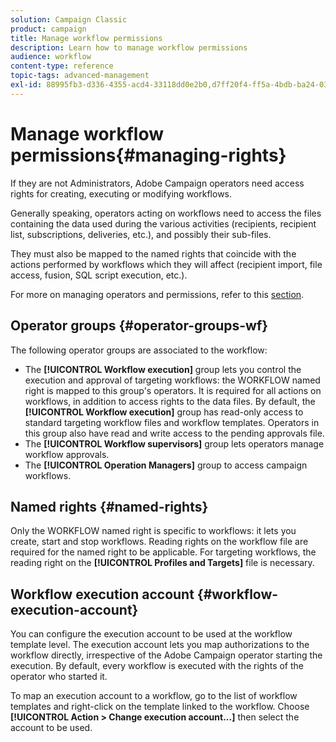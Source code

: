```yaml
---
solution: Campaign Classic
product: campaign
title: Manage workflow permissions
description: Learn how to manage workflow permissions
audience: workflow
content-type: reference
topic-tags: advanced-management
exl-id: 88995fb3-d336-4355-acd4-33118dd0e2b0,d7ff20f4-ff5a-4bdb-ba24-039e7362a26d
---
```

# Manage workflow permissions{#managing-rights}

If they are not Administrators, Adobe Campaign operators need access rights for creating, executing or modifying workflows.

Generally speaking, operators acting on workflows need to access the files containing the data used during the various activities (recipients, recipient list, subscriptions, deliveries, etc.), and possibly their sub-files.

They must also be mapped to the named rights that coincide with the actions performed by workflows which they will affect (recipient import, file access, fusion, SQL script execution, etc.).

For more on managing operators and permissions, refer to this [section](../../platform/using/access-management.md).

## Operator groups {#operator-groups-wf}

The following operator groups are associated to the workflow:

* The **[!UICONTROL Workflow execution]** group lets you control the execution and approval of targeting workflows: the WORKFLOW named right is mapped to this group's operators. It is required for all actions on workflows, in addition to access rights to the data files. By default, the **[!UICONTROL Workflow execution]** group has read-only access to standard targeting workflow files and workflow templates. Operators in this group also have read and write access to the pending approvals file.
* The **[!UICONTROL Workflow supervisors]** group lets operators manage workflow approvals.
* The **[!UICONTROL Operation Managers]** group to access campaign workflows.

## Named rights {#named-rights}

Only the WORKFLOW named right is specific to workflows: it lets you create, start and stop workflows. Reading rights on the workflow file are required for the named right to be applicable. For targeting workflows, the reading right on the **[!UICONTROL Profiles and Targets]** file is necessary.

## Workflow execution account {#workflow-execution-account}

You can configure the execution account to be used at the workflow template level. The execution account lets you map authorizations to the workflow directly, irrespective of the Adobe Campaign operator starting the execution. By default, every workflow is executed with the rights of the operator who started it.

To map an execution account to a workflow, go to the list of workflow templates and right-click on the template linked to the workflow. Choose **[!UICONTROL Action > Change execution account...]** then select the account to be used.
